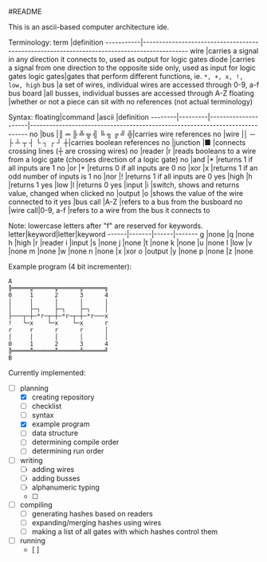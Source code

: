 #README

This is an ascii-based computer architecture ide.

Terminology:
term       |definition
-----------|--------------------------------------------------------------------------------------------
wire       |carries a signal in any direction it connects to, used as output for logic gates
diode      |carries a signal from one direction to the opposite side only, used as input for logic gates
logic gates|gates that perform different functions, ie. `*, +, x, !, low, high`
bus        |a set of wires, individual wires are accessed through 0-9, a-f
bus board  |all busses, individual busses are accessed through A-Z
floating   |whether or not a piece can sit with no references (not actual terminology)


Syntax:
floating|command  |ascii                |definition
--------|---------|---------------------|-----------------------------------------------------------------------------
no      |bus      |║ ═ ╠ ╩ ╦ ╣ ╚ ╗ ╔ ╝ ╬|carries wire references
no      |wire     |│ ─ ├ ┴ ┬ ┤ └ ┐ ┌ ┘ ┼|carries boolean references
no      |junction |■                    |connects crossing lines (┼ are crossing wires)
no      |reader   |r                    |reads booleans to a wire from a logic gate (chooses direction of a logic gate)
no      |and      |\*                   |returns 1 if all inputs are 1
no      |or       |+                    |returns 0 if all inputs are 0 
no      |xor      |x                    |returns 1 if an odd number of inputs is 1
no      |nor      |!                    |returns 1 if all inputs are 0 
yes     |high     |h                    |returns 1
yes     |low      |l                    |returns 0
yes     |input    |i                    |switch, shows and returns value, changed when clicked
no      |output   |o                    |shows the value of the wire connected to it
yes     |bus call |A-Z                  |refers to a bus from the busboard
no      |wire call|0-9, a-f             |refers to a wire from the bus it connects to


Note: lowercase letters after "f" are reserved for keywords.
letter|keyword|letter|keyword
------|-------|------|-------
g     |none   |q     |none
h     |high   |r     |reader
i     |input  |s     |none
j     |none   |t     |none
k     |none   |u     |none
l     |low    |v     |none
m     |none   |w     |none
n     |none   |x     |xor
o     |output |y     |none
p     |none   |z     |none


Example program (4 bit incrementer):
```
A
╠═════╦══════╦══════╦══════╗
0     1      2      3      4
│     │      │      │      │
│     ├─┐    ├─┐    ├─┐    │
├───┬─┼─*r─┬─┼─*r─┬─┼─*r───x
!   └─x    └─x    └─x      r
r     r      r      r      │
│     │      │      │      │
0     1      2      3      4
╠═════╩══════╩══════╩══════╝
B
```

Currently implemented:
- [ ] planning
    - [x] creating repository
    - [ ] checklist
    - [ ] syntax
    - [x] example program
    - [ ] data structure
    - [ ] determining compile order
    - [ ] determining run order
- [ ] writing
    - [ ] adding wires
    - [ ] adding busses
    - [ ] alphanumeric typing
    - [ ] 
- [ ] compiling
    - [ ] generating hashes based on readers
    - [ ] expanding/merging hashes using wires
    - [ ] making a list of all gates with which hashes control them
    
- [ ] running
    - [ ] 
